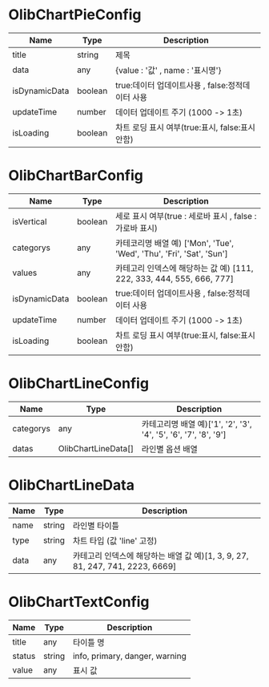 # OlibChartPieConfig
| Name | Type | Description |
|---|---|---|
|title|string|제목 |
|data|any| {value : '값' , name : '표시명'}|
|isDynamicData|boolean| true:데이터 업데이트사용 , false:정적데이터 사용|
|updateTime|number| 데이터 업데이트 주기 (1000 -> 1초)|
|isLoading|boolean| 차트 로딩 표시 여부(true:표시, false:표시안함)|

# OlibChartBarConfig
| Name | Type | Description |
|---|---|---|
|isVertical|boolean|세로 표시 여부(true : 세로바 표시 , false : 가로바 표시) |
|categorys|any|카테코리명 배열 예) ['Mon', 'Tue', 'Wed', 'Thu', 'Fri', 'Sat', 'Sun']|
|values|any|카테고리 인덱스에 해당하는 값 예) [111, 222, 333, 444, 555, 666, 777]|
|isDynamicData|boolean| true:데이터 업데이트사용 , false:정적데이터 사용|
|updateTime|number| 데이터 업데이트 주기 (1000 -> 1초)|
|isLoading|boolean| 차트 로딩 표시 여부(true:표시, false:표시안함)|

# OlibChartLineConfig
| Name | Type | Description |
|---|---|---|
|categorys|any|카테고리명 배열 예)['1', '2', '3', '4', '5', '6', '7', '8', '9'] |
|datas|OlibChartLineData[]| 라인별 옵션 배열|

# OlibChartLineData
| Name | Type | Description |
|---|---|---|
|name|string|라인별 타이틀 |
|type|string|차트 타입 (값 'line' 고정) |
|data|any| 카테고리 인덱스에 해당하는 배열 값 예)[1, 3, 9, 27, 81, 247, 741, 2223, 6669]|

# OlibChartTextConfig
| Name | Type | Description |
|---|---|---|
|title|any| 타이틀 명 |
|status|string|info, primary, danger, warning|
|value|any| 표시 값|
